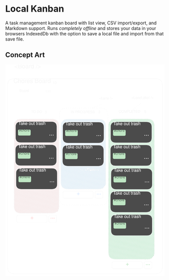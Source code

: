 # Local Kanban

A task management kanban board with list view, CSV import/export, and Markdown support. Runs _completely offline_ and stores your data in your browsers IndexedDb with the option to save a local file and import from that save file.

## Concept Art

![board concept image](./src/assets/local-kanban-concept.svg)


